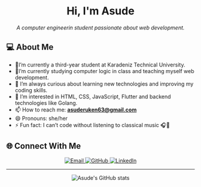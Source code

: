 <h1 align="center">Hi, I'm Asude</h1>
<p align="center">
  <i>A computer engineerin student passionate about web development.</i>
</p>


##  💻️ About Me

- 📖I’m currently a third-year student at Karadeniz Technical University.
- 🔭I’m currently studying computer logic in class and teaching myself web development.
- 🌱 I’m always curious about learning new technologies and improving my coding skills.
- 💬 I’m interested in HTML, CSS, JavaScript, Flutter and backend technologies like Golang.    
- 📫 How to reach me: **[asuderuken63@gmail.com](mailto:asuderuken63@gmail.com)**  
- 😄 Pronouns: she/her
- ⚡ Fun fact: I can’t code without listening to classical music 🎧🎻


## 🌐 Connect With Me  

<p align="center">
  <a href="mailto:asuderuken63@gmail.com">
    <img src="https://img.shields.io/badge/Email-D14836?style=for-the-badge&logo=gmail&logoColor=white" alt="Email" />
  </a>
  <a href="https://github.com/asude2" target="_blank">
    <img src="https://img.shields.io/badge/GitHub-100000?style=for-the-badge&logo=github&logoColor=white" alt="GitHub" />
  </a>
  <a href="https://www.linkedin.com/in/asude-kalg%C4%B1-826006286/" target="_blank">
    <img src="https://img.shields.io/badge/LinkedIn-0077B5?style=for-the-badge&logo=linkedin&logoColor=white" alt="LinkedIn" />
  </a>
</p>

---

<p align="center">
  <img src="https://github-readme-stats.vercel.app/api?username=asude2&show_icons=true&theme=radical" alt="Asude's GitHub stats" />
</p>
  
